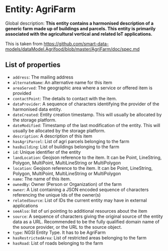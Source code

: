Entity: AgriFarm  
================
  
Global description: **This entity contains a harmonised description of a generic farm made up of buildings and parcels. This entity is primarily associated with the agricultural vertical and related IoT applications.**  

This is taken from https://github.com/smart-data-models/dataModel.Agrifood/blob/master/AgriFarm/doc/spec.md

## List of properties  

- `address`: The mailing address  
- `alternateName`: An alternative name for this item  
- `areaServed`: The geographic area where a service or offered item is provided  
- `contactPoint`: The details to contact with the item.  
- `dataProvider`: A sequence of characters identifying the provider of the harmonised data entity.  
- `dateCreated`: Entity creation timestamp. This will usually be allocated by the storage platform.  
- `dateModified`: Timestamp of the last modification of the entity. This will usually be allocated by the storage platform.  
- `description`: A description of this item  
- `hasAgriParcel`: List of agri parcels belonging to the farm  
- `hasBuilding`: List of buildings belonging to the farm  
- `id`: Unique identifier of the entity  
- `landLocation`: Geojson reference to the item. It can be Point, LineString, Polygon, MultiPoint, MultiLineString or MultiPolygon  
- `location`: Geojson reference to the item. It can be Point, LineString, Polygon, MultiPoint, MultiLineString or MultiPolygon  
- `name`: The name of this item.  
- `ownedBy`: Owner (Person or Organization) of the farm  
- `owner`: A List containing a JSON encoded sequence of characters referencing the unique Ids of the owner(s)  
- `relatedSource`: List of IDs the current entity may have in external applications  
- `seeAlso`: list of uri pointing to additional resources about the item  
- `source`: A sequence of characters giving the original source of the entity data as a URL. Recommended to be the fully qualified domain name of the source provider, or the URL to the source object.  
- `type`: NGSI Entity Type. It has to be AgriFarm  
- `hasRestrictedArea`: List of restricted areas belonging to the farm  
- `hasRoad`: List of roads belonging to the farm  
